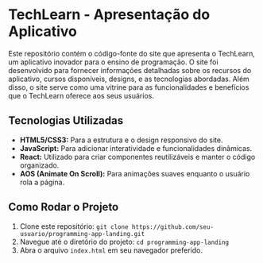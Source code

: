 # TechLearn - Apresentação do Aplicativo

Este repositório contém o código-fonte do site que apresenta o TechLearn, um aplicativo inovador para o ensino de programação. O site foi desenvolvido para fornecer informações detalhadas sobre os recursos do aplicativo, cursos disponíveis, designs, e as tecnologias abordadas. Além disso, o site serve como uma vitrine para as funcionalidades e benefícios que o TechLearn oferece aos seus usuários.

## Tecnologias Utilizadas

- **HTML5/CSS3:** Para a estrutura e o design responsivo do site.
- **JavaScript:** Para adicionar interatividade e funcionalidades dinâmicas.
- **React:** Utilizado para criar componentes reutilizáveis e manter o código organizado.
- **AOS (Animate On Scroll):** Para animações suaves enquanto o usuário rola a página.

## Como Rodar o Projeto

1. Clone este repositório: `git clone https://github.com/seu-usuario/programming-app-landing.git`
2. Navegue até o diretório do projeto: `cd programming-app-landing`
3. Abra o arquivo `index.html` em seu navegador preferido.

